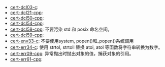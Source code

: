 

* [cert-dcl03-c](cert-dcl03-c.md):
* [cert-dcl21-cpp](cert-dcl21-cpp.md):
* [cert-dcl50-cpp](cert-dcl21-cpp.md):
* [cert-dcl54-cpp](cert-dcl54-cpp.md):
* [cert-dcl58-cpp](cert-dcl58-cpp.md): 不要污染 std 和 posix 命名空间。
* [cert-dcl59-cpp](../Google/google-build-namespaces.md): 
* [cert-env33-c](cert-env33-c.md): 不要使用system, popen()和_popen()系统调用
* [cert-err34-c](cert-err34-c): 使用 strtol,  strtoll 替换 atoi, atol 等函数将字符串转换为数字。
* [cert-err09-cpp](./cert-err09-cpp.md): 异常抛出时抛出对象的值，捕获对象的引用。
* [cert-err61-cpp](./cert-err09-cpp.md): 



